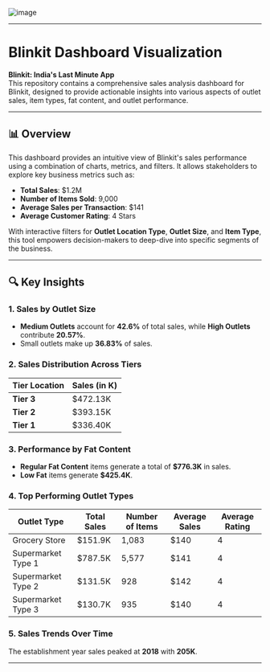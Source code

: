 ![image](https://github.com/user-attachments/assets/a58daa01-05ec-4437-a2bf-40f4bfc7743f)

---
# Blinkit Dashboard Visualization


**Blinkit: India's Last Minute App**  
This repository contains a comprehensive sales analysis dashboard for Blinkit, designed to provide actionable insights into various aspects of outlet sales, item types, fat content, and outlet performance.

---

## 📊 Overview

This dashboard provides an intuitive view of Blinkit's sales performance using a combination of charts, metrics, and filters. It allows stakeholders to explore key business metrics such as:

- **Total Sales**: $1.2M  
- **Number of Items Sold**: 9,000  
- **Average Sales per Transaction**: $141  
- **Average Customer Rating**: 4 Stars  

With interactive filters for **Outlet Location Type**, **Outlet Size**, and **Item Type**, this tool empowers decision-makers to deep-dive into specific segments of the business.

---

## 🔍 Key Insights

### 1. Sales by Outlet Size
- **Medium Outlets** account for **42.6%** of total sales, while **High Outlets** contribute **20.57%**.
- Small outlets make up **36.83%** of sales.

### 2. Sales Distribution Across Tiers
| Tier Location | Sales (in K) |
|---------------|--------------|
| **Tier 3**    | $472.13K     |
| **Tier 2**    | $393.15K     |
| **Tier 1**    | $336.40K     |

### 3. Performance by Fat Content
- **Regular Fat Content** items generate a total of **$776.3K** in sales.
- **Low Fat** items generate **$425.4K**.

### 4. Top Performing Outlet Types
| Outlet Type         | Total Sales | Number of Items | Average Sales | Average Rating |
|---------------------|-------------|-----------------|---------------|----------------|
| Grocery Store       | $151.9K     | 1,083           | $140          | 4              |
| Supermarket Type 1  | $787.5K     | 5,577           | $141          | 4              |
| Supermarket Type 2  | $131.5K     | 928             | $142          | 4              |
| Supermarket Type 3  | $130.7K     | 935             | $140          | 4              |

### 5. Sales Trends Over Time
The establishment year sales peaked at **2018** with **205K**.

---


